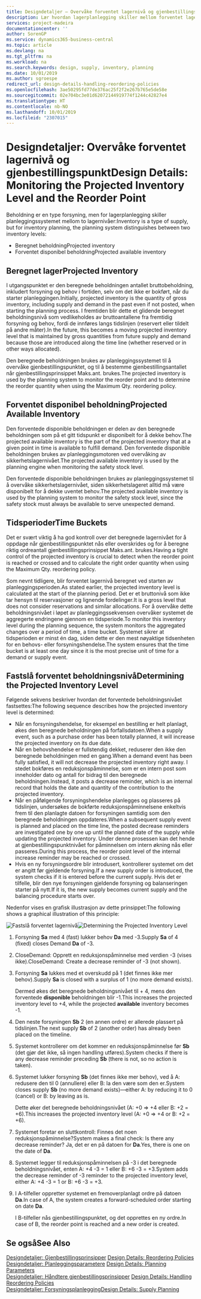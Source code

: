 ```yaml
---
title: Designdetaljer – Overvåke forventet lagernivå og gjenbestillingspunkt | Microsoft-dokumentasjon
description: Lær hvordan lagerplanlegging skiller mellom forventet lagernivå og forventet disponibelt lagernivå.
services: project-madeira
documentationcenter: ''
author: SorenGP
ms.service: dynamics365-business-central
ms.topic: article
ms.devlang: na
ms.tgt_pltfrm: na
ms.workload: na
ms.search.keywords: design, supply, inventory, planning
ms.date: 10/01/2019
ms.author: sgroespe
redirect_url: design-details-handling-reordering-policies
ms.openlocfilehash: 3ae50295fd77de376ac25f2f2e267b765e5de58e
ms.sourcegitcommit: 02e704bc3e01d62072144919774f1244c42827e4
ms.translationtype: HT
ms.contentlocale: nb-NO
ms.lasthandoff: 10/01/2019
ms.locfileid: "2307015"
---
```

# <a name="design-details-monitoring-the-projected-inventory-level-and-the-reorder-point"></a><span data-ttu-id="68d86-103">Designdetaljer: Overvåke forventet lagernivå og gjenbestillingspunkt</span><span class="sxs-lookup"><span data-stu-id="68d86-103">Design Details: Monitoring the Projected Inventory Level and the Reorder Point</span></span>
<span data-ttu-id="68d86-104">Beholdning er en type forsyning, men for lagerplanlegging skiller planleggingssystemet mellom to lagernivåer:</span><span class="sxs-lookup"><span data-stu-id="68d86-104">Inventory is a type of supply, but for inventory planning, the planning system distinguishes between two inventory levels:</span></span>  

* <span data-ttu-id="68d86-105">Beregnet beholdning</span><span class="sxs-lookup"><span data-stu-id="68d86-105">Projected inventory</span></span>  
* <span data-ttu-id="68d86-106">Forventet disponibel beholdning</span><span class="sxs-lookup"><span data-stu-id="68d86-106">Projected available inventory</span></span>  

## <a name="projected-inventory"></a><span data-ttu-id="68d86-107">Beregnet lager</span><span class="sxs-lookup"><span data-stu-id="68d86-107">Projected Inventory</span></span>  
<span data-ttu-id="68d86-108">I utgangspunktet er den beregnede beholdningen antallet bruttobeholdning, inkludert forsyning og behov i fortiden, selv om det ikke er bokført, når du starter planleggingen.</span><span class="sxs-lookup"><span data-stu-id="68d86-108">Initially, projected inventory is the quantity of gross inventory, including supply and demand in the past even if not posted, when starting the planning process.</span></span> <span data-ttu-id="68d86-109">I fremtiden blir dette et glidende beregnet beholdningsnivå som vedlikeholdes av bruttoantallene fra fremtidig forsyning og behov, fordi de innføres langs tidslinjen (reservert eller tildelt på andre måter).</span><span class="sxs-lookup"><span data-stu-id="68d86-109">In the future, this becomes a moving projected inventory level that is maintained by gross quantities from future supply and demand because those are introduced along the time line (whether reserved or in other ways allocated).</span></span>  

<span data-ttu-id="68d86-110">Den beregnede beholdningen brukes av planleggingssystemet til å overvåke gjenbestillingspunktet, og til å bestemme gjenbestillingsantallet når gjenbestillingsprinsippet Maks.ant. brukes.</span><span class="sxs-lookup"><span data-stu-id="68d86-110">The projected inventory is used by the planning system to monitor the reorder point and to determine the reorder quantity when using the Maximum Qty. reordering policy.</span></span>  

## <a name="projected-available-inventory"></a><span data-ttu-id="68d86-111">Forventet disponibel beholdning</span><span class="sxs-lookup"><span data-stu-id="68d86-111">Projected Available Inventory</span></span>  
<span data-ttu-id="68d86-112">Den forventede disponible beholdningen er delen av den beregnede beholdningen som på et gitt tidspunkt er disponibelt for å dekke behov.</span><span class="sxs-lookup"><span data-stu-id="68d86-112">The projected available inventory is the part of the projected inventory that at a given point in time is available to fulfill demand.</span></span> <span data-ttu-id="68d86-113">Den forventede disponible beholdningen brukes av planleggingsmotoren ved overvåking av sikkerhetslagernivået.</span><span class="sxs-lookup"><span data-stu-id="68d86-113">The projected available inventory is used by the planning engine when monitoring the safety stock level.</span></span>  

<span data-ttu-id="68d86-114">Den forventede disponible beholdningen brukes av planleggingssystemet til å overvåke sikkerhetslagernivået, siden sikkerhetslageret alltid må være disponibelt for å dekke uventet behov.</span><span class="sxs-lookup"><span data-stu-id="68d86-114">The projected available inventory is used by the planning system to monitor the safety stock level, since the safety stock must always be available to serve unexpected demand.</span></span>  

## <a name="time-buckets"></a><span data-ttu-id="68d86-115">Tidsperioder</span><span class="sxs-lookup"><span data-stu-id="68d86-115">Time Buckets</span></span>  
<span data-ttu-id="68d86-116">Det er svært viktig å ha god kontroll over det beregnede lagernivået for å oppdage når gjenbestillingspunktet nås eller overskrides og for å beregne riktig ordreantall gjenbestillingsprinsippet Maks.ant. brukes.</span><span class="sxs-lookup"><span data-stu-id="68d86-116">Having a tight control of the projected inventory is crucial to detect when the reorder point is reached or crossed and to calculate the right order quantity when using the Maximum Qty. reordering policy.</span></span>  

<span data-ttu-id="68d86-117">Som nevnt tidligere, blir forventet lagernivå beregnet ved starten av planleggingsperioden.</span><span class="sxs-lookup"><span data-stu-id="68d86-117">As stated earlier, the projected inventory level is calculated at the start of the planning period.</span></span> <span data-ttu-id="68d86-118">Det er et bruttonivå som ikke tar hensyn til reservasjoner og lignende fordelinger.</span><span class="sxs-lookup"><span data-stu-id="68d86-118">It is a gross level that does not consider reservations and similar allocations.</span></span> <span data-ttu-id="68d86-119">For å overvåke dette beholdningsnivået i løpet av planleggingssekvensen overvåker systemet de aggregerte endringene gjennom en tidsperiode.</span><span class="sxs-lookup"><span data-stu-id="68d86-119">To monitor this inventory level during the planning sequence, the system monitors the aggregated changes over a period of time, a time bucket.</span></span> <span data-ttu-id="68d86-120">Systemet sikrer at tidsperioden er minst én dag, siden dette er den mest nøyaktige tidsenheten for en behovs- eller forsyningshendelse.</span><span class="sxs-lookup"><span data-stu-id="68d86-120">The system ensures that the time bucket is at least one day since it is the most precise unit of time for a demand or supply event.</span></span>  

## <a name="determining-the-projected-inventory-level"></a><span data-ttu-id="68d86-121">Fastslå forventet beholdningsnivå</span><span class="sxs-lookup"><span data-stu-id="68d86-121">Determining the Projected Inventory Level</span></span>  
<span data-ttu-id="68d86-122">Følgende sekvens beskriver hvordan det forventede beholdningsnivået fastsettes:</span><span class="sxs-lookup"><span data-stu-id="68d86-122">The following sequence describes how the projected inventory level is determined:</span></span>  

* <span data-ttu-id="68d86-123">Når en forsyningshendelse, for eksempel en bestilling er helt planlagt, økes den beregnede beholdningen på forfallsdatoen.</span><span class="sxs-lookup"><span data-stu-id="68d86-123">When a supply event, such as a purchase order has been totally planned, it will increase the projected inventory on its due date.</span></span>  
* <span data-ttu-id="68d86-124">Når en behovshendelse er fullstendig dekket, reduserer den ikke den beregnede beholdningen med en gang.</span><span class="sxs-lookup"><span data-stu-id="68d86-124">When a demand event has been fully satisfied, it will not decrease the projected inventory right away.</span></span> <span data-ttu-id="68d86-125">I stedet bokføres en reduksjonspåminnelse, som er en intern post som inneholder dato og antall for bidrag til den beregnede beholdningen.</span><span class="sxs-lookup"><span data-stu-id="68d86-125">Instead, it posts a decrease reminder, which is an internal record that holds the date and quantity of the contribution to the projected inventory.</span></span>  
* <span data-ttu-id="68d86-126">Når en påfølgende forsyningshendelse planlegges og plasseres på tidslinjen, undersøkes de bokførte reduksjonspåminnelsene enkeltvis frem til den planlagte datoen for forsyningen samtidig som den beregnede beholdningen oppdateres.</span><span class="sxs-lookup"><span data-stu-id="68d86-126">When a subsequent supply event is planned and placed on the time line, the posted decrease reminders are investigated one by one up until the planned date of the supply while updating the projected inventory.</span></span> <span data-ttu-id="68d86-127">Under denne prosessen kan det hende at gjenbestillingspunktnivået for påminnelsen om intern økning nås eller passeres.</span><span class="sxs-lookup"><span data-stu-id="68d86-127">During this process, the reorder point level of the internal increase reminder may be reached or crossed.</span></span>  
* <span data-ttu-id="68d86-128">Hvis en ny forsyningsordre blir introdusert, kontrollerer systemet om det er angitt før gjeldende forsyning.</span><span class="sxs-lookup"><span data-stu-id="68d86-128">If a new supply order is introduced, the system checks if it is entered before the current supply.</span></span> <span data-ttu-id="68d86-129">Hvis det er tilfelle, blir den nye forsyningen gjeldende forsyning og balanseringen starter på nytt.</span><span class="sxs-lookup"><span data-stu-id="68d86-129">If it is, the new supply becomes current supply and the balancing procedure starts over.</span></span>  

<span data-ttu-id="68d86-130">Nedenfor vises en grafisk illustrasjon av dette prinsippet:</span><span class="sxs-lookup"><span data-stu-id="68d86-130">The following shows a graphical illustration of this principle:</span></span>  

<span data-ttu-id="68d86-131">![Fastslå forventet lagernivå](media/nav_app_supply_planning_2_projected_inventory.png "Fastslå forventet lagernivå")</span><span class="sxs-lookup"><span data-stu-id="68d86-131">![Determining the Projected Inventory Level](media/nav_app_supply_planning_2_projected_inventory.png "Determining the Projected Inventory Level")</span></span>  

1. <span data-ttu-id="68d86-132">Forsyning **Sa** med 4 (fast) lukker behov **Da** med -3.</span><span class="sxs-lookup"><span data-stu-id="68d86-132">Supply **Sa** of 4 (fixed) closes Demand **Da** of -3.</span></span>  
2. <span data-ttu-id="68d86-133">CloseDemand: Opprett en reduksjonspåminnelse med verdien -3 (vises ikke).</span><span class="sxs-lookup"><span data-stu-id="68d86-133">CloseDemand: Create a decrease reminder of -3 (not shown).</span></span>  
3. <span data-ttu-id="68d86-134">Forsyning **Sa** lukkes med et overskudd på 1 (det finnes ikke mer behov).</span><span class="sxs-lookup"><span data-stu-id="68d86-134">Supply **Sa** is closed with a surplus of 1 (no more demand exists).</span></span>  

     <span data-ttu-id="68d86-135">Dermed økes det beregnede beholdningsnivået til + 4, mens den forventede **disponible** beholdningen blir -1.</span><span class="sxs-lookup"><span data-stu-id="68d86-135">This increases the projected inventory level to +4, while the projected **available** inventory becomes -1.</span></span>  

4. <span data-ttu-id="68d86-136">Den neste forsyningen **Sb** 2 (en annen ordre) er allerede plassert på tidslinjen.</span><span class="sxs-lookup"><span data-stu-id="68d86-136">The next supply **Sb** of 2 (another order) has already been placed on the timeline.</span></span>  
5. <span data-ttu-id="68d86-137">Systemet kontrollerer om det kommer en reduksjonspåminnelse før **Sb** (det gjør det ikke, så ingen handling utføres).</span><span class="sxs-lookup"><span data-stu-id="68d86-137">System checks if there is any decrease reminder preceding **Sb** (there is not, so no action is taken).</span></span>  
6. <span data-ttu-id="68d86-138">Systemet lukker forsyning **Sb** (det finnes ikke mer behov), ved å A: redusere den til 0 (annullere) eller B: la den være som den er.</span><span class="sxs-lookup"><span data-stu-id="68d86-138">System closes supply **Sb** (no more demand exists)—either A: by reducing it to 0 (cancel) or B: by leaving as is.</span></span>  

     <span data-ttu-id="68d86-139">Dette øker det beregnede beholdningsnivået (A: +0 => +4 eller B: +2 = +6).</span><span class="sxs-lookup"><span data-stu-id="68d86-139">This increases the projected inventory level (A: +0 => +4 or B: +2 = +6).</span></span>  

7. <span data-ttu-id="68d86-140">Systemet foretar en sluttkontroll: Finnes det noen reduksjonspåminnelse?</span><span class="sxs-lookup"><span data-stu-id="68d86-140">System makes a final check: Is there any decrease reminder?</span></span> <span data-ttu-id="68d86-141">Ja, det er en på datoen for **Da**.</span><span class="sxs-lookup"><span data-stu-id="68d86-141">Yes, there is one on the date of **Da**.</span></span>  
8. <span data-ttu-id="68d86-142">Systemet legger til reduksjonspåminnelsen på -3 i det beregnede beholdningsnivået, enten A: +4 -3 = 1 eller B: +6 -3 = +3.</span><span class="sxs-lookup"><span data-stu-id="68d86-142">System adds the decrease reminder of -3 reminder to the projected inventory level, either A: +4 -3 = 1 or B: +6 -3 = +3.</span></span>  
9. <span data-ttu-id="68d86-143">I A-tilfeller oppretter systemet en fremoverplanlagt ordre på datoen **Da**.</span><span class="sxs-lookup"><span data-stu-id="68d86-143">In case of A, the system creates a forward-scheduled order starting on date **Da**.</span></span>  

     <span data-ttu-id="68d86-144">I B-tilfeller nås gjenbestillingspunktet, og det opprettes en ny ordre.</span><span class="sxs-lookup"><span data-stu-id="68d86-144">In case of B, the reorder point is reached and a new order is created.</span></span>  

## <a name="see-also"></a><span data-ttu-id="68d86-145">Se også</span><span class="sxs-lookup"><span data-stu-id="68d86-145">See Also</span></span>  
<span data-ttu-id="68d86-146">[Designdetaljer: Gjenbestillingsprinsipper](design-details-reordering-policies.md) </span><span class="sxs-lookup"><span data-stu-id="68d86-146">[Design Details: Reordering Policies](design-details-reordering-policies.md) </span></span>  
<span data-ttu-id="68d86-147">[Designdetaljer: Planleggingsparametere](design-details-planning-parameters.md) </span><span class="sxs-lookup"><span data-stu-id="68d86-147">[Design Details: Planning Parameters](design-details-planning-parameters.md) </span></span>  
<span data-ttu-id="68d86-148">[Designdetaljer: Håndtere gjenbestillingsprinsipper](design-details-handling-reordering-policies.md) </span><span class="sxs-lookup"><span data-stu-id="68d86-148">[Design Details: Handling Reordering Policies](design-details-handling-reordering-policies.md) </span></span>  
[<span data-ttu-id="68d86-149">Designdetaljer: Forsyningsplanlegging</span><span class="sxs-lookup"><span data-stu-id="68d86-149">Design Details: Supply Planning</span></span>](design-details-supply-planning.md)
